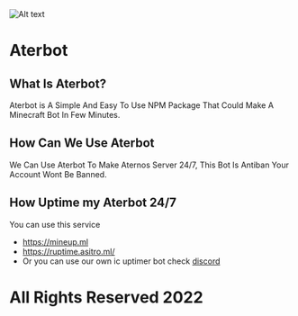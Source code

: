 <img src="https://media.discordapp.net/attachments/955805044056412170/985759244345278495/940a43379f71a2b963fcfffad628f755580aedcada39a3ee5e6b4b0d3255bfef95601890afd80709da39a3ee5e6b4b0d3255bfef95601890afd8070905ccb9558d135c6627fbe265fa4dab9d.png" alt="Alt text" />

# Aterbot

## What Is Aterbot?
Aterbot is A Simple And Easy To Use NPM Package That Could Make A Minecraft Bot In Few Minutes.

## How Can We Use Aterbot
We Can Use Aterbot To Make Aternos Server 24/7, This Bot Is Antiban Your Account Wont Be Banned.

## How Uptime my Aterbot 24/7
You can use this service 
- https://mineup.ml
- https://ruptime.asitro.ml/
- Or you can use our own ic uptimer bot check [discord](https://discord.gg/VdWRysyHYh)

# All Rights Reserved 2022
